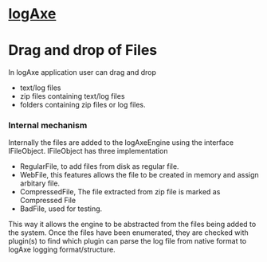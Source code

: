 # [logAxe](../README.md)

# Drag and drop of Files

In logAxe application user can drag and drop 
* text/log files
* zip files containing text/log files
* folders containing zip files or log files.

### Internal mechanism 

Internally the files are added to the logAxeEngine using the interface IFileObject.
IFileObject has three implementation
* RegularFile, to add files from disk as regular file.
* WebFile, this features allows the file to be created in memory and assign arbitary file.
* CompressedFile, The file extracted from zip file is marked as Compressed File 
* BadFile, used for testing.

This way it allows the engine to be abstracted from the files being added to the system.
Once the files have been enumerated, they are checked with plugin(s) to find which plugin can parse the log file from native format to logAxe logging format/structure. 

